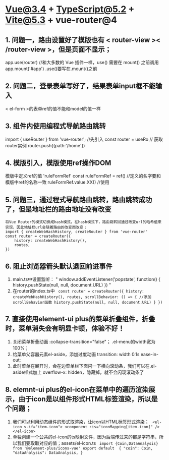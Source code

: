 # Vue@3.4 + TypeScript@5.2 + Vite@5.3 + vue-router@4

## 1. 问题一，路由设置好了模版也有 < router-view >< /router-view >，但是页面不显示；
   app.use(router) //和大多数的 Vue 插件一样，use() 需要在 mount() 之前调用
   app.mount('#app')
   .use()要写在.mount()之前

## 2. 问题二，登录表单写好了，结果表单input框不能输入
  < el-form >的表单ref的值不能和model的值一样

## 3. 组件内使用编程式导航路由跳转
   import { useRouter } from 'vue-router'; //先引入
   const router = useRo // 获取router实例
   router.push({path:'/home'})

## 4. 模版引入，模版使用ref操作DOM
   模版中定义ref的值 'ruleFormRef'
   const ruleFormRef = ref()  //定义的名字要和模版中ref的名称一致
   ruleFormRef.value.XX()  //使用

## 5. 问题三，通过程式导航路由跳转，路由跳转成功了，但是地址栏的路由地址没有改变
    将Vue Router的模式切换成hash模式，在hash模式下，路由跳转回通过改变url的哈希值来实现，因此地址栏url会随着路由的改变而改变；
    import { createWebHashHistory, createRouter } from 'vue-router'
    const router = createRouter({
        history: createWebHashHistory(),
        routes,
    })

## 6. 阻止浏览器箭头默认退回前进事件
   1. main.ts中设置监听：
    " window.addEventListener('popstate', function() {
         history.pushState(null, null, document.URL)
      }) "
   2. 在router的index.ts中
     ` const router = createRouter({
         history: createWebHashHistory(),
         routes,
         scrollBehavior: () => { //添加scrollBehavior函数
            history.pushState(null, null, document.URL)
         }
      })`

## 7. 直接使用element-ui plus的菜单折叠组件，折叠时，菜单消失会有明显卡顿，体验不好！
   1. 关闭菜单折叠动画  :collapse-transition="false"；  .el-menu的width宽为100%；
   2. 给菜单父容器元素el-aside，添加过度动画 transition: width 0.1s ease-in-out;
   3. 此时菜单在展开时，会在边菜单栏下面闪一下横向滚动条，我们可以在.el-aside样式加上 overflow-x: hidden，隐藏掉，就不会闪现滚动条了

## 8. elemnt-ui plus的el-icon在菜单中的遍历渲染展示，由于icon是以组件形式HTML标签渲染，所以是个问题；
   1. 我们可以利用动态组件的形式取渲染，让icon以HTML标签形式渲染；
     ` <el-icon v-if="item.icon">
         <component :is="iconMapping[item.icon]" />
      </el-icon>`
   2. 单独创建一个公共的el-icon的ts映射文件，因为后端传过来的都是字符串，所以我们要取取对应的值；assets/el-icon.ts
     ` import {Coin,DataAnalysis} from '@element-plus/icons-vue'
      export default  {
         "coin": Coin,
         "dataAnalysis": DataAnalysis,
      }`
    